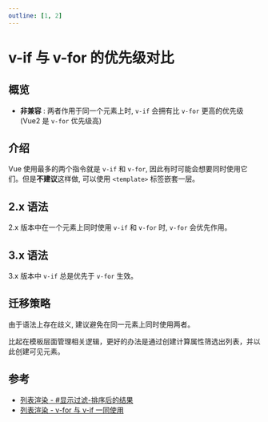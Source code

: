 ```yaml
---
outline: [1, 2]
---
```


# v-if 与 v-for 的优先级对比

## 概览

- **非兼容** : 两者作用于同一个元素上时, `v-if` 会拥有比 `v-for` 更高的优先级 (Vue2 是 `v-for` 优先级高)

## 介绍

Vue 使用最多的两个指令就是 `v-if` 和 `v-for`, 因此有时可能会想要同时使用它们。但是**不建议**这样做, 可以使用 `<template>` 标签嵌套一层。

## 2.x 语法

2.x 版本中在一个元素上同时使用 `v-if` 和 `v-for` 时, `v-for` 会优先作用。

## 3.x 语法

3.x 版本中 `v-if` 总是优先于 `v-for` 生效。

## 迁移策略

由于语法上存在歧义, 建议避免在同一元素上同时使用两者。

比起在模板层面管理相关逻辑，更好的办法是通过创建计算属性筛选出列表，并以此创建可见元素。

## 参考

- [列表渲染 - #显示过滤-排序后的结果](https://cn.vuejs.org/guide/essentials/list.html#displaying-filtered-sorted-results)
- [列表渲染 - v-for 与 v-if 一同使用](https://cn.vuejs.org/guide/essentials/list.html#v-for-with-v-if)
